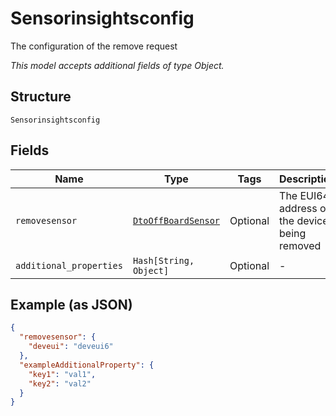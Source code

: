 
# Sensorinsightsconfig

The configuration of the remove request

*This model accepts additional fields of type Object.*

## Structure

`Sensorinsightsconfig`

## Fields

| Name | Type | Tags | Description |
|  --- | --- | --- | --- |
| `removesensor` | [`DtoOffBoardSensor`](../../doc/models/dto-off-board-sensor.md) | Optional | The EUI64 address of the device being removed |
| `additional_properties` | `Hash[String, Object]` | Optional | - |

## Example (as JSON)

```json
{
  "removesensor": {
    "deveui": "deveui6"
  },
  "exampleAdditionalProperty": {
    "key1": "val1",
    "key2": "val2"
  }
}
```

